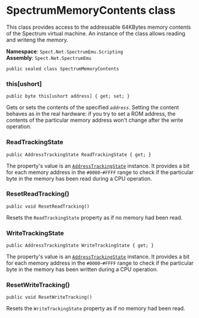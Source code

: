 # SpectrumMemoryContents class

This class provides access to the addressable 64KBytes memory contents of the Spectrum virtual machine.
An instance of the class allows reading and writeng the memory.

__Namespace__: `Spect.Net.SpectrumEmu.Scripting`  
__Assembly__: `Spect.Net.SpectrumEmu`

```CSharp
public sealed class SpectrumMemoryContents
```

### this[ushort]

```CSharp
public byte this[ushort address] { get; set; }
```

Gets or sets the contents of the specified _`address`_. Setting the content behaves as
in the real hardware: if you try to set a ROM address, the contents of the particular
memory address won't change after the write operation.

### ReadTrackingState

```CSharp
public AddressTrackingState ReadTrackingState { get; }
```

The property's value is an [`AddressTrackingState`](AddressTrackingState.md) 
instance. It provides a bit for each memory address in the `#0000`-`#FFFF` range to check if the 
particular byte in the memory has been read during a CPU operation.

### ResetReadTracking()

```CSharp
public void ResetReadTracking()
```

Resets the `ReadTrackingState` property as if no memory had been read.

### WriteTrackingState

```CSharp
public AddressTrackingState WriteTrackingState { get; }
```

The property's value is an [`AddressTrackingState`](AddressTrackingState.md) 
instance. It provides a bit for each memory address in the `#0000`-`#FFFF` range to check if the 
particular byte in the memory has been written during a CPU operation.

### ResetWriteTracking()

```CSharp
public void ResetWriteTracking()
```

Resets the `WriteTrackingState` property as if no memory had been read.
